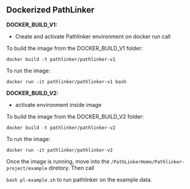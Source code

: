## Dockerized PathLinker

**DOCKER_BUILD_V1:**
- Create and activate Pathlinker environment on docker run call

To build the image from the DOCKER_BUILD_V1 folder:

`docker build -t pathlinker/pathlinker-v1`

To run the image:

`docker run -it pathlinker/pathlinker-v1 bash`

**DOCKER_BUILD_V2:**
- activate environment inside image

To build the image from the DOCKER_BUILD_V2 folder:

`docker build -t pathlinker/pathlinker-v2`

To run the image:

`docker run -it pathlinker/pathlinker-v2`

Once the image is running, move into the `/PathLinkerHome/Pathlinker-project/example` diretory. Then call

`bash pl-example.sh` to run pathlinker on the example data.
